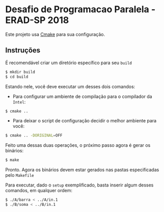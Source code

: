 # Desafio de Programacao Paralela - ERAD-SP 2018

Este projeto usa [Cmake](www.cmake.org) para sua configuração.

## Instruções

É recomendável criar um diretório específico para seu `build`

```bash
$ mkdir build
$ cd build
```
Estando nele, você deve executar um desses dois comandos:

* Para configurar um ambiente de compilação para o compilador da `Intel`:

```bash
$ cmake ..

```
* Para deixar o script de configuração decidir o melhor ambiente para você:


```bash
$ cmake .. -DORIGINAL=OFF

```

Feito uma dessas duas operações, o próximo passo agora é gerar os binários:


```bash
$ make

```

Pronto. Agora os binários devem estar gerados nas pastas especificadas pelo `Makefile`

Para executar, dado o `setup` exemplificado, basta inserir algum desses comandos, em qualquer ordem:

```bash
$ ./A/barra < ../A/in.1
$ ./B/soma < ../B/in.1

```

